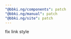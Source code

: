 ```yaml
---
"@bbki.ng/components": patch
"@bbki.ng/manual": patch
"@bbki.ng/site": patch
---
```


fix link style
